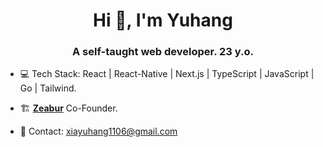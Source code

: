 <h1 align="center">Hi 👋, I'm Yuhang</h1>

<h3 align="center">A self-taught web developer. 23 y.o.</h3>

- 💻 Tech Stack: React | React-Native | Next.js | TypeScript | JavaScript | Go | Tailwind.

- 🏗️ [**Zeabur**](https://github.com/zeabur) Co-Founder.

- 📮 Contact: xiayuhang1106@gmail.com 

